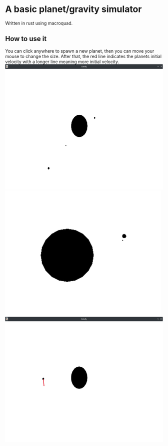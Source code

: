 # A basic planet/gravity simulator
Written in rust using macroquad.
<br>
## How to use it
You can click anywhere to spawn a new planet, then you can move your mouse to change the size.
After that, the red line indicates the planets initial velocity with a longer line meaning more initial velocity.
<br>
<img src="img/multipleplanets.png" alt="multiple planets screenshot" height=400>
<img src="img/planetandmoon.png" alt="moon orbiting a planet screenshot" height=400>
<img src="img/planetvelocitysetup.png" alt="new planet with the velocity line screenshot" height=400>